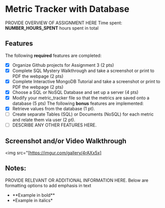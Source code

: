 
# Metric Tracker with Database
PROVIDE OVERVIEW OF ASSIGNMENT HERE
Time spent: **NUMBER_HOURS_SPENT** hours spent in total
## Features
The following **required** features are completed:
- [X] Organize Github projects for Assignment 3 (2 pts)
- [X] Complete SQL Mystery Walkthrough and take a screenshot or print to PDF the
webpage (2 pts)
- [X] Complete Interactive MongoDB Tutorial and take a screenshot or print to PDF
the webpage (2 pts)
- [X] Choose a SQL or NoSQL Database and set up a server (4 pts)
- [X] Modify your metric_tracker file so that the metrics are saved onto a database
(5 pts)
The following **bonus** features are implemented:
- [X] Retrieve values from the database (1 pt).
- [ ] Create separate Tables (SQL) or Documents (NoSQL) for each metric and relate
them via user (2 pt).
- [ ] DESCRIBE ANY OTHER FEATURES HERE.
## Screenshot and/or Video Walkthrough
<img src="[https://imgur.com/gallery/4rAXx5x]
## Notes:
PROVIDE RELEVANT OR ADDITIONAL INFORMATION HERE. Below are formatting options to
add emphasis in text
<ul>
<li>**Example in bold**</li>
<li>*Example in italics*</li>
</ul>
